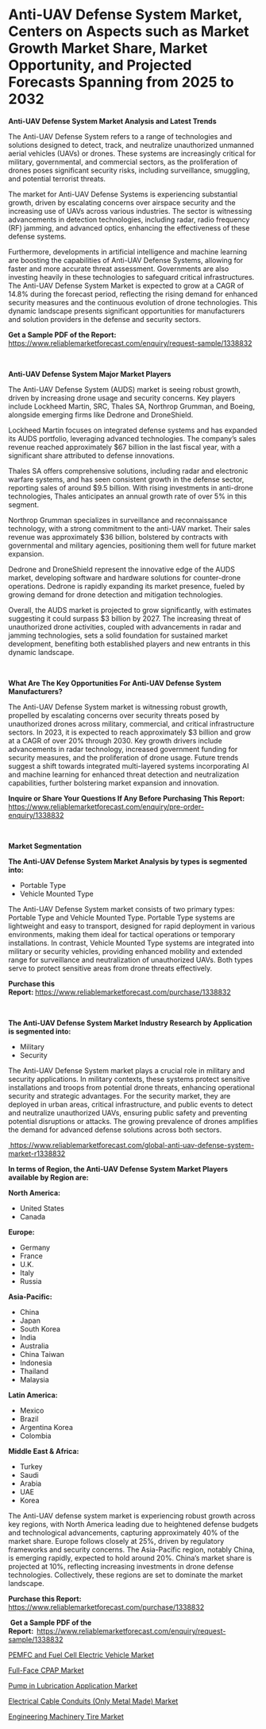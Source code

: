 <p><h1>Anti-UAV Defense System Market, Centers on Aspects such as Market Growth Market Share, Market Opportunity, and Projected Forecasts Spanning from 2025 to 2032</h1></p><p><strong>Anti-UAV Defense System Market Analysis and Latest Trends</strong></p>
<p><p>The Anti-UAV Defense System refers to a range of technologies and solutions designed to detect, track, and neutralize unauthorized unmanned aerial vehicles (UAVs) or drones. These systems are increasingly critical for military, governmental, and commercial sectors, as the proliferation of drones poses significant security risks, including surveillance, smuggling, and potential terrorist threats. </p><p>The market for Anti-UAV Defense Systems is experiencing substantial growth, driven by escalating concerns over airspace security and the increasing use of UAVs across various industries. The sector is witnessing advancements in detection technologies, including radar, radio frequency (RF) jamming, and advanced optics, enhancing the effectiveness of these defense systems. </p><p>Furthermore, developments in artificial intelligence and machine learning are boosting the capabilities of Anti-UAV Defense Systems, allowing for faster and more accurate threat assessment. Governments are also investing heavily in these technologies to safeguard critical infrastructures. The Anti-UAV Defense System Market is expected to grow at a CAGR of 14.8% during the forecast period, reflecting the rising demand for enhanced security measures and the continuous evolution of drone technologies. This dynamic landscape presents significant opportunities for manufacturers and solution providers in the defense and security sectors.</p></p>
<p><strong>Get a Sample PDF of the Report:&nbsp;</strong> <a href="https://www.reliablemarketforecast.com/enquiry/request-sample/1338832?utm_campaign=2011&utm_medium=2&utm_source=Github&utm_content=ia&utm_term=08012025&utm_id=anti-uav-defense-system">https://www.reliablemarketforecast.com/enquiry/request-sample/1338832</a></p>
<p>&nbsp;</p>
<p><strong>Anti-UAV Defense System Major Market Players</strong></p>
<p><p>The Anti-UAV Defense System (AUDS) market is seeing robust growth, driven by increasing drone usage and security concerns. Key players include Lockheed Martin, SRC, Thales SA, Northrop Grumman, and Boeing, alongside emerging firms like Dedrone and DroneShield.</p><p>Lockheed Martin focuses on integrated defense systems and has expanded its AUDS portfolio, leveraging advanced technologies. The company’s sales revenue reached approximately $67 billion in the last fiscal year, with a significant share attributed to defense innovations.</p><p>Thales SA offers comprehensive solutions, including radar and electronic warfare systems, and has seen consistent growth in the defense sector, reporting sales of around $9.5 billion. With rising investments in anti-drone technologies, Thales anticipates an annual growth rate of over 5% in this segment.</p><p>Northrop Grumman specializes in surveillance and reconnaissance technology, with a strong commitment to the anti-UAV market. Their sales revenue was approximately $36 billion, bolstered by contracts with governmental and military agencies, positioning them well for future market expansion.</p><p>Dedrone and DroneShield represent the innovative edge of the AUDS market, developing software and hardware solutions for counter-drone operations. Dedrone is rapidly expanding its market presence, fueled by growing demand for drone detection and mitigation technologies.</p><p>Overall, the AUDS market is projected to grow significantly, with estimates suggesting it could surpass $3 billion by 2027. The increasing threat of unauthorized drone activities, coupled with advancements in radar and jamming technologies, sets a solid foundation for sustained market development, benefiting both established players and new entrants in this dynamic landscape.</p></p>
<p>&nbsp;</p>
<p><strong>What Are The Key Opportunities For Anti-UAV Defense System Manufacturers?</strong></p>
<p><p>The Anti-UAV Defense System market is witnessing robust growth, propelled by escalating concerns over security threats posed by unauthorized drones across military, commercial, and critical infrastructure sectors. In 2023, it is expected to reach approximately $3 billion and grow at a CAGR of over 20% through 2030. Key growth drivers include advancements in radar technology, increased government funding for security measures, and the proliferation of drone usage. Future trends suggest a shift towards integrated multi-layered systems incorporating AI and machine learning for enhanced threat detection and neutralization capabilities, further bolstering market expansion and innovation.</p></p>
<p><strong>Inquire or Share Your Questions If Any Before Purchasing This Report:</strong> <a href="https://www.reliablemarketforecast.com/enquiry/pre-order-enquiry/1338832?utm_campaign=2011&utm_medium=2&utm_source=Github&utm_content=ia&utm_term=08012025&utm_id=anti-uav-defense-system">https://www.reliablemarketforecast.com/enquiry/pre-order-enquiry/1338832</a></p>
<p>&nbsp;</p>
<p><strong>Market Segmentation</strong></p>
<p><strong>The Anti-UAV Defense System Market Analysis by types is segmented into:</strong></p>
<p><ul><li>Portable Type</li><li>Vehicle Mounted Type</li></ul></p>
<p><p>The Anti-UAV Defense System market consists of two primary types: Portable Type and Vehicle Mounted Type. Portable Type systems are lightweight and easy to transport, designed for rapid deployment in various environments, making them ideal for tactical operations or temporary installations. In contrast, Vehicle Mounted Type systems are integrated into military or security vehicles, providing enhanced mobility and extended range for surveillance and neutralization of unauthorized UAVs. Both types serve to protect sensitive areas from drone threats effectively.</p></p>
<p><strong>Purchase this Report:&nbsp;</strong><a href="https://www.reliablemarketforecast.com/purchase/1338832?utm_campaign=2011&utm_medium=2&utm_source=Github&utm_content=ia&utm_term=08012025&utm_id=anti-uav-defense-system">https://www.reliablemarketforecast.com/purchase/1338832</a></p>
<p>&nbsp;</p>
<p><strong>The Anti-UAV Defense System Market Industry Research by Application is segmented into:</strong></p>
<p><ul><li>Military</li><li>Security</li></ul></p>
<p><p>The Anti-UAV Defense System market plays a crucial role in military and security applications. In military contexts, these systems protect sensitive installations and troops from potential drone threats, enhancing operational security and strategic advantages. For the security market, they are deployed in urban areas, critical infrastructure, and public events to detect and neutralize unauthorized UAVs, ensuring public safety and preventing potential disruptions or attacks. The growing prevalence of drones amplifies the demand for advanced defense solutions across both sectors.</p></p>
<p><a href="https://www.reliablemarketforecast.com/global-anti-uav-defense-system-market-r1338832?utm_campaign=2011&utm_medium=2&utm_source=Github&utm_content=ia&utm_term=08012025&utm_id=anti-uav-defense-system">&nbsp;https://www.reliablemarketforecast.com/global-anti-uav-defense-system-market-r1338832</a></p>
<p><strong>In terms of Region, the Anti-UAV Defense System Market Players available by Region are:</strong></p>
<p>
    <p> <strong> North America: </strong>
        <ul>
            <li>United States</li>
            <li>Canada</li>
        </ul>
        </p> 
    <p> <strong> Europe: </strong>
        <ul>
            <li>Germany</li>
            <li>France</li>
            <li>U.K.</li>
            <li>Italy</li>
            <li>Russia</li>
        </ul>
        </p> 
    <p> <strong> Asia-Pacific: </strong>
        <ul>
            <li>China</li>
            <li>Japan</li>
            <li>South Korea</li>
            <li>India</li>
            <li>Australia</li>
            <li>China Taiwan</li>
            <li>Indonesia</li>
            <li>Thailand</li>
            <li>Malaysia</li>
        </ul>
        </p> 
    <p> <strong> Latin America: </strong>
        <ul>
            <li>Mexico</li>
            <li>Brazil</li>
            <li>Argentina Korea</li>
            <li>Colombia</li>
        </ul>
        </p> 
    <p> <strong> Middle East & Africa: </strong>
        <ul>
            <li>Turkey</li>
            <li>Saudi</li>
            <li>Arabia</li>
            <li>UAE</li>
            <li>Korea</li>
        </ul>
    </p>
    </p>
<p><p>The Anti-UAV defense system market is experiencing robust growth across key regions, with North America leading due to heightened defense budgets and technological advancements, capturing approximately 40% of the market share. Europe follows closely at 25%, driven by regulatory frameworks and security concerns. The Asia-Pacific region, notably China, is emerging rapidly, expected to hold around 20%. China’s market share is projected at 10%, reflecting increasing investments in drone defense technologies. Collectively, these regions are set to dominate the market landscape.</p></p>
<p><strong>Purchase this Report: </strong><a href="https://www.reliablemarketforecast.com/purchase/1338832?utm_campaign=2011&utm_medium=2&utm_source=Github&utm_content=ia&utm_term=08012025&utm_id=anti-uav-defense-system">https://www.reliablemarketforecast.com/purchase/1338832</a></p>
<p>&nbsp;<strong>Get a Sample PDF of the Report:&nbsp;&nbsp;</strong><a href="https://www.reliablemarketforecast.com/enquiry/request-sample/1338832?utm_campaign=2011&utm_medium=2&utm_source=Github&utm_content=ia&utm_term=08012025&utm_id=anti-uav-defense-system">https://www.reliablemarketforecast.com/enquiry/request-sample/1338832</a></p>
<p><strong></strong></p>
<p><p><a href="https://www.linkedin.com/pulse/insightful-pemfc-fuel-cell-electric-vehicle-market-report-swot-analysis-jvpsf?utm_campaign=2011&utm_medium=2&utm_source=Github&utm_content=ia&utm_term=08012025&utm_id=anti-uav-defense-system">PEMFC and Fuel Cell Electric Vehicle Market</a></p><p><a href="https://www.linkedin.com/pulse/sustainability-trends-full-face-cpap-industry-market-implications-future-wpvze?utm_campaign=2011&utm_medium=2&utm_source=Github&utm_content=ia&utm_term=08012025&utm_id=anti-uav-defense-system">Full-Face CPAP Market</a></p><p><a href="https://www.linkedin.com/pulse/broad-overview-pump-lubrication-application-market-size-industry-growth-k7yoe?utm_campaign=2011&utm_medium=2&utm_source=Github&utm_content=ia&utm_term=08012025&utm_id=anti-uav-defense-system">Pump in Lubrication Application Market</a></p><p><a href="https://www.linkedin.com/pulse/growth-segmentation-114-cagr-forecast-electrical-cable-conduits-only-xf7lc?utm_campaign=2011&utm_medium=2&utm_source=Github&utm_content=ia&utm_term=08012025&utm_id=anti-uav-defense-system">Electrical Cable Conduits (Only Metal Made) Market</a></p><p><a href="https://www.linkedin.com/pulse/emerging-opportunities-challenges-global-engineering-machinery-tire-market-785jc?utm_campaign=2011&utm_medium=2&utm_source=Github&utm_content=ia&utm_term=08012025&utm_id=anti-uav-defense-system">Engineering Machinery Tire Market</a></p></p>